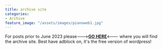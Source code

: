 ```yaml
---
title: archive site
categories:
- Archive
feature_image: "/assets/images/pianoweb1.jpg"
---
```


For posts prior to June 2023 please--->**[GO HERE](https://displacementactivities1.wordpress.com/)**<--- where you will find the archive site. Best have adblock on, it's the free version of wordpress!
